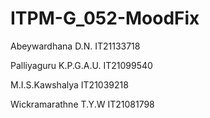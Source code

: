 # ITPM-G_052-MoodFix

Abeywardhana D.N. IT21133718

Palliyaguru K.P.G.A.U. IT21099540

M.I.S.Kawshalya IT21039218

Wickramarathne T.Y.W IT21081798












